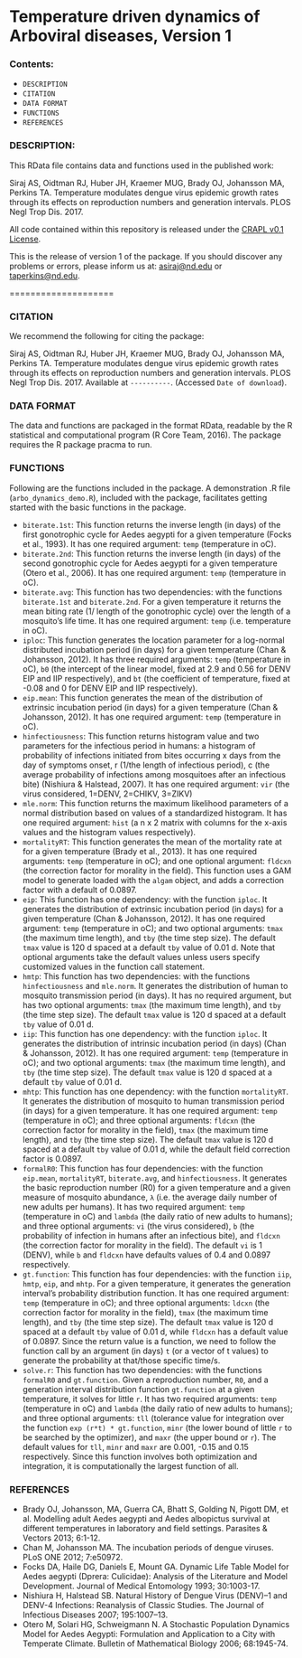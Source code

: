 Temperature driven dynamics of Arboviral diseases, Version 1
============================================================

### Contents:

* `DESCRIPTION` 
* `CITATION`
* `DATA FORMAT`
* `FUNCTIONS`
* `REFERENCES`

### DESCRIPTION:

This RData file contains data and functions used in the published work: 

Siraj AS, Oidtman RJ, Huber JH, Kraemer MUG, Brady OJ, Johansson MA, Perkins TA. Temperature modulates dengue virus epidemic growth rates through its effects on reproduction numbers and generation intervals. PLOS Negl Trop Dis. 2017. 

All code contained within this repository is released under the [CRAPL v0.1 License](http://matt.might.net/articles/crapl/). 

This is the release of version 1 of the package. If you should discover any problems or errors, please inform us at: asiraj@nd.edu or taperkins@nd.edu.

====================

### CITATION

We recommend the following for citing the package:

Siraj AS, Oidtman RJ, Huber JH, Kraemer MUG, Brady OJ, Johansson MA, Perkins TA. Temperature modulates dengue virus epidemic growth rates through its effects on reproduction numbers and generation intervals. PLOS Negl Trop Dis. 2017.  Available at `----------`. (Accessed `Date of download`).


### DATA FORMAT

The data and functions are packaged in the format RData, readable by the R statistical and computational program (R Core Team, 2016). The package requires the R package pracma to run.

### FUNCTIONS

Following are the functions included in the package. A demonstration .R file (`arbo_dynamics_demo.R`), included with the package, facilitates getting started with the basic functions in the package.

* `biterate.1st`: This function returns the inverse length (in days) of the first gonotrophic cycle for Aedes aegypti for a given temperature (Focks et al., 1993). It has one required argument: `temp` (temperature in oC).
* `biterate.2nd`: This function returns the inverse length (in days) of the second gonotrophic cycle for Aedes aegypti for a given temperature (Otero et al., 2006). It has one required argument: `temp` (temperature in oC).
* `biterate.avg`: This function has two dependencies: with the functions `biterate.1st` and `biterate.2nd`. For a given temperature it returns the mean biting rate (1/ length of the gonotrophic cycle) over the length of a mosquito’s life time. It has one required argument: `temp` (i.e. temperature in oC).
* `iploc`: This function generates the location parameter for a log-normal distributed incubation period (in days) for a given temperature (Chan & Johansson, 2012). It has three required arguments: `temp` (temperature in oC), `b0` (the intercept of the linear model, fixed at 2.9 and 0.56 for DENV EIP and IIP respectively), and `bt` (the coefficient of temperature, fixed at -0.08 and 0 for DENV EIP and IIP respectively).
* `eip.mean`: This function generates the mean of the distribution of extrinsic incubation period (in days) for a given temperature (Chan & Johansson, 2012). It has one required argument: `temp` (temperature in oC).
* `hinfectiousness`: This function returns histogram value and two parameters for the infectious period in humans: a histogram of probability of infections initiated from bites occurring x days from the day of symptoms onset, r (1/the length of infectious period), c (the average probability of infections among mosquitoes after an infectious bite) (Nishiura & Halstead, 2007). It has one required argument: `vir` (the virus considered, 1=DENV, 2=CHIKV, 3=ZIKV)
* `mle.norm`: This function returns the maximum likelihood parameters of a normal distribution based on values of a standardized histogram. It has one required argument: `hist` (a n x 2 matrix with columns for the x-axis values and the histogram values respectively).
* `mortalityRT`: This function generates the mean of the mortality rate at for a given temperature (Brady et al., 2013). It has one required arguments: `temp` (temperature in oC); and one optional argument: `fldcxn` (the correction factor for morality in the field). This function uses a GAM model to generate loaded with the `algam` object, and adds a correction factor with a default of 0.0897.
* `eip`: This function has one dependency: with the function `iploc`. It generates the distribution of extrinsic incubation period (in days) for a given temperature (Chan & Johansson, 2012). It has one required argument: `temp` (temperature in oC); and two optional arguments: `tmax` (the maximum time length), and `tby` (the time step size). The default `tmax` value is 120 d spaced at a default `tby` value of 0.01 d. Note that optional arguments take the default values unless users specify customized values in the function call statement. 
* `hmtp`: This function has two dependencies: with the functions `hinfectiousness` and `mle.norm`. It generates the distribution of human to mosquito transmission period (in days). It has no required argument, but has two optional arguments: `tmax` (the maximum time length), and `tby` (the time step size). The default `tmax` value is 120 d spaced at a default `tby` value of 0.01 d.
* `iip`: This function has one dependency: with the function `iploc`. It generates the distribution of intrinsic incubation period (in days) (Chan & Johansson, 2012). It has one required argument: `temp` (temperature in oC); and two optional arguments: `tmax` (the maximum time length), and `tby` (the time step size). The default `tmax` value is 120 d spaced at a default `tby` value of 0.01 d.
* `mhtp`: This function has one dependency: with the function `mortalityRT`. It generates the distribution of mosquito to human transmission period (in days) for a given temperature. It has one required argument: `temp` (temperature in oC); and three optional arguments: `fldcxn` (the correction factor for morality in the field), `tmax` (the maximum time length), and `tby` (the time step size). The default `tmax` value is 120 d spaced at a default `tby` value of 0.01 d, while the default field correction factor is 0.0897.
* `formalR0`: This function has four dependencies: with the function `eip.mean`, `mortalityRT`, `biterate.avg`, and `hinfectiousness`. It generates the basic reproduction number (R0) for a given temperature and a given measure of mosquito abundance, `λ` (i.e. the average daily number of new adults per humans). It has two required argument: `temp` (temperature in oC) and `lambda` (the daily ratio of new adults to humans); and three optional arguments:  `vi` (the virus considered),  `b` (the probability of infection in humans after an infectious bite), and  `fldcxn` (the correction factor for morality in the field). The default `vi` is 1 (DENV), while `b` and `fldcxn`  have defaults values of 0.4 and 0.0897 respectively.
* `gt.function`: This function has four dependencies: with the function `iip`, `hmtp`, `eip`, and `mhtp`. For a given temperature, it generates the generation interval’s probability distribution function. It has one required argument: `temp` (temperature in oC); and three optional arguments: `ldcxn` (the correction factor for morality in the field), `tmax` (the maximum time length), and `tby` (the time step size). The default `tmax` value is 120 d spaced at a default `tby` value of 0.01 d, while `fldcxn` has a default value of 0.0897. Since the return value is a function, we need to follow the function call by an argument (in days) `t` (or a vector of t values) to generate the probability at that/those specific time/s.
* `solve.r`: This function has two dependencies: with the functions `formalR0` and `gt.function`. Given a reproduction number, `R0`, and a generation interval distribution function `gt.function` at a given temperature, it solves for little `r`. It has two required arguments: `temp` (temperature in oC) and `lambda` (the daily ratio of new adults to humans); and three optional arguments: `tll` (tolerance value for integration over the function `exp (r*t) * gt.function`, `minr` (the lower bound of little `r` to be searched by the optimizer), and `maxr` (the upper bound or `r`). The default values for `tll`, `minr` and `maxr` are 0.001, -0.15 and 0.15 respectively. Since this function involves both optimization and integration, it is computationally the largest function of all.

### REFERENCES

* Brady OJ, Johansson, MA, Guerra CA, Bhatt S, Golding N, Pigott DM, et al. Modelling adult Aedes aegypti and Aedes albopictus survival at different temperatures in laboratory and field settings. Parasites & Vectors 2013; 6:1-12.
* Chan M, Johansson MA. The incubation periods of dengue viruses. PLoS ONE 2012; 7:e50972.
* Focks DA, Haile DG, Daniels E, Mount GA. Dynamic Life Table Model for Aedes aegypti (Dprera: Culicidae): Analysis of the Literature and Model Development. Journal of Medical Entomology 1993; 30:1003-17.
* Nishiura H, Halstead SB. Natural History of Dengue Virus (DENV)–1 and DENV-4 Infections: Reanalysis of Classic Studies. The Journal of Infectious Diseases 2007; 195:1007–13.
* Otero M, Solari HG, Schweigmann N. A Stochastic Population Dynamics Model for Aedes Aegypti: Formulation and Application to a City with Temperate Climate. Bulletin of Mathematical Biology 2006; 68:1945-74.
